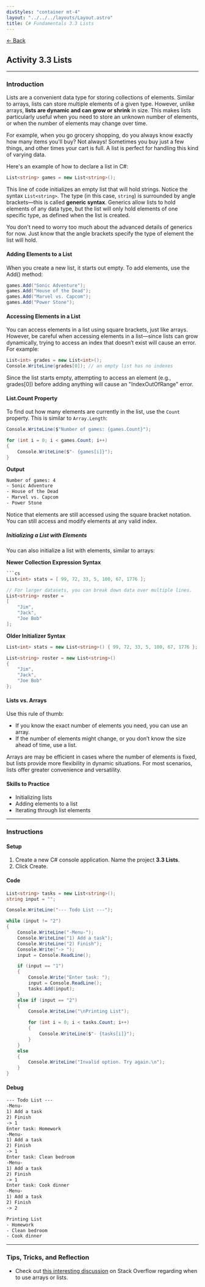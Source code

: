 ```yaml
---
divStyles: "container mt-4"
layout: "../../../layouts/Layout.astro"
title: C# Fundamentals 3.3 Lists
---
```


[← Back](/c-sharp-fundamentals/)

## Activity 3.3 Lists

---

### Introduction

Lists are a convenient data type for storing collections of elements. Similar to arrays, lists can store multiple elements of a given type. However, unlike arrays, **lists are dynamic and can grow or shrink** in size. This makes lists particularly useful when you need to store an unknown number of elements, or when the number of elements may change over time.

For example, when you go grocery shopping, do you always know exactly how many items you'll buy? Not always! Sometimes you buy just a few things, and other times your cart is full. A list is perfect for handling this kind of varying data.

Here's an example of how to declare a list in C#:

```cs
List<string> games = new List<string>();
```

This line of code initializes an empty list that will hold strings. Notice the syntax `List<string>`. The type (in this case, `string`) is surrounded by angle brackets—this is called **generic syntax**. Generics allow lists to hold elements of any data type, but the list will only hold elements of one specific type, as defined when the list is created.

You don't need to worry too much about the advanced details of generics for now. Just know that the angle brackets specify the type of element the list will hold.

#### Adding Elements to a List

When you create a new list, it starts out empty. To add elements, use the Add() method:

```cs
games.Add("Sonic Adventure");
games.Add("House of the Dead");
games.Add("Marvel vs. Capcom");
games.Add("Power Stone");
```


#### Accessing Elements in a List

You can access elements in a list using square brackets, just like arrays. However, be careful when accessing elements in a list—since lists can grow dynamically, trying to access an index that doesn’t exist will cause an error. For example:

```cs
List<int> grades = new List<int>();
Console.WriteLine(grades[0]); // an empty list has no indexes
```

Since the list starts empty, attempting to access an element (e.g., grades[0]) before adding anything will cause an "IndexOutOfRange" error.

#### List.Count Property

To find out how many elements are currently in the list, use the `Count` property. This is similar to `Array.Length`:

```cs
Console.WriteLine($"Number of games: {games.Count}");

for (int i = 0; i < games.Count; i++)
{
    Console.WriteLine($"- {games[i]}");
}
```

**Output**

```txt
Number of games: 4
- Sonic Adventure
- House of the Dead
- Marvel vs. Capcom
- Power Stone
```

Notice that elements are still accessed using the square bracket notation. You can still access and modify elements at any valid index.

##### Initializing a List with Elements

You can also initialize a list with elements, similar to arrays:

**Newer Collection Expression Syntax**

```cs
```cs
List<int> stats = [ 99, 72, 33, 5, 100, 67, 1776 ];

// For larger datasets, you can break down data over multiple lines.
List<string> roster = 
[
    "Jim",
    "Jack",
    "Joe Bob"
];
```

**Older Initializer Syntax**

```cs
List<int> stats = new List<string>() { 99, 72, 33, 5, 100, 67, 1776 };

List<string> roster = new List<string>()
{
    "Jim",
    "Jack",
    "Joe Bob"
};
```

#### Lists vs. Arrays

Use this rule of thumb:

- If you know the exact number of elements you need, you can use an array.
- If the number of elements might change, or you don’t know the size ahead of time, use a list.

Arrays are may be efficient in cases where the number of elements is fixed, but lists provide more flexibility in dynamic situations. For most scenarios, lists offer greater convenience and versatility.

#### Skills to Practice

- Initializing lists
- Adding elements to a list
- Iterating through list elements

---

### Instructions

#### Setup

1. Create a new C# console application. Name the project **3.3 Lists**.
2. Click Create.

#### Code

```cs
List<string> tasks = new List<string>();
string input = "";

Console.WriteLine("--- Todo List ---");

while (input != "2")
{
    Console.WriteLine("-Menu-");
    Console.WriteLine("1) Add a task");
    Console.WriteLine("2) Finish");
    Console.Write("-> ");
    input = Console.ReadLine();

    if (input == "1")
    {
        Console.Write("Enter task: ");
        input = Console.ReadLine();
        tasks.Add(input);
    }
    else if (input == "2")
    {
        Console.WriteLine("\nPrinting List");

        for (int i = 0; i < tasks.Count; i++)
        {
            Console.WriteLine($"- {tasks[i]}");
        }
    }
    else
    {
        Console.WriteLine("Invalid option. Try again.\n");
    }
}
```

#### Debug

```txt
--- Todo List ---
-Menu-
1) Add a task
2) Finish
-> 1
Enter task: Homework
-Menu-
1) Add a task
2) Finish
-> 1
Enter task: Clean bedroom
-Menu-
1) Add a task
2) Finish
-> 1
Enter task: Cook dinner
-Menu-
1) Add a task
2) Finish
-> 2

Printing List
- Homework
- Clean bedroom
- Cook dinner
```

---

### Tips, Tricks, and Reflection

- Check out <a href="https://stackoverflow.com/questions/434761/array-versus-listt-when-to-use-which" target="_blank">this interesting discussion</a> on Stack Overflow regarding when to use arrays or lists.
